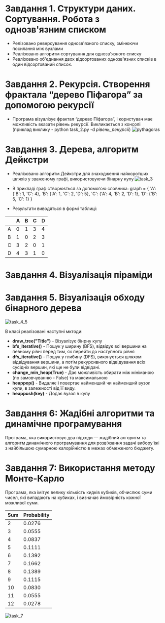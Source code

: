 # Завдання 1. Структури даних. Сортування. Робота з однозв'язним списком
- Релізовано реверсування однозв'язного списку, змінюючи посилання між вузлами
- Реалізовано алгоритм сортування для однозв'язного списку
- Реалізовано об'єднання двох відсортованих однозв'язних списків в один відсортований список.

# Завдання 2. Рекурсія. Створення фрактала “дерево Піфагора” за допомогою рекурсії
- Програма візуалізує фрактал “дерево Піфагора”, і користувач має можливість вказати рівень рекурсії.
  Викликається з консолі (приклад виклику - python task_2.py -d *рівень_рекурсії*)
  ![pythagoras](https://github.com/IIchukissII/goit-algo-fp/assets/133657307/7174a9bd-7ee9-424c-a5a6-378a3ef84e55)

# Завдання 3. Дерева, алгоритм Дейкстри
- Реалізовано алгоритм Дейкстри для знаходження найкоротших шляхів у зваженому графі, використовуючи бінарну купу
![task_3](https://github.com/IIchukissII/goit-algo-fp/assets/133657307/5e9b8a35-9601-4c46-9318-84754456eb6d)


- В прикладі граф створюється за допомогою словника: 
graph = {
        'A': {'B': 1, 'C': 4},
        'B': {'A': 1, 'C': 2, 'D': 5},
        'C': {'A': 4, 'B': 2, 'D': 1},
        'D': {'B': 5, 'C': 1}
    }

- Результати виводяться в формі таблиці:
  

|    |   A |   B |   C |   D |
|----|-----|-----|-----|-----|
| A  |   0 |   1 |   3 |   4 |
| B  |   1 |   0 |   2 |   3 |
| C  |   3 |   2 |   0 |   1 |
| D  |   4 |   3 |   1 |   0 |

# Завдання 4. Візуалізація піраміди 
# Завдання 5. Візуалізація обходу бінарного дерева

![task_4_5](https://github.com/IIchukissII/goit-algo-fp/assets/133657307/073f17dd-d813-4be4-8765-129b116a0b29)

В класі реалізовані наступні мктоди:
- **draw_tree("Title")** - Візуалізує бінрну купу
- **bfs_iterative()** - Пошук у ширину (BFS), відвідує всі вершини на певному рівні перед тим, як перейти до наступного рівня
- **dfs_iterative()** - Пошук у глибину (DFS), виконується шляхом відвідування вершини, а потім рекурсивного відвідування всіх сусідніх вершин, які ще не були відвідані. 
- **change_min_heap(True)** - Дає можливість обирати між мініманою (по замовчуванню - False) та максимальною
- **heappop()** - Видаляє і повертає найменший чи найменший вузол купи, в залежності від її виду.
- **heappush(key)** - Додає вузол в купу

# Завдання 6: Жадібні алгоритми та динамічне програмування

Програма, яка використовує два підходи — жадібний алгоритм та алгоритм динамічного програмування для розв’язання задачі вибору їжі з найбільшою сумарною калорійністю в межах обмеженого бюджету.

# Завдання 7: Використання методу Монте-Карло
Програма, яка імітує велику кількість кидків кубиків, обчислює суми чисел, які випадають на кубиках, і визначає ймовірність кожної можливої суми.




|   Sum |   Probability |
|-------|---------------|
|     2 |        0.0276 |
|     3 |        0.0555 |
|     4 |        0.0837 |
|     5 |        0.1111 |                       
|     6 |        0.1392 |
|     7 |        0.1662 |
|     8 |        0.1389 |
|     9 |        0.1115 |
|    10 |        0.0830 |
|    11 |        0.0555 |
|    12 |        0.0278 |

![task_7](https://github.com/IIchukissII/goit-algo-fp/assets/133657307/5917f320-f892-4399-87fc-c3448a8304be)

